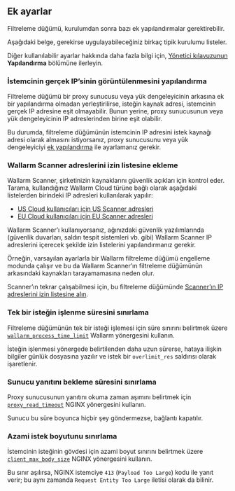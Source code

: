 ##   Ek ayarlar

Filtreleme düğümü, kurulumdan sonra bazı ek yapılandırmalar gerektirebilir.

Aşağıdaki belge, gerekirse uygulayabileceğiniz birkaç tipik kurulumu listeler.

Diğer kullanılabilir ayarlar hakkında daha fazla bilgi için, [Yönetici kılavuzunun](admin-intro-en.md) **Yapılandırma** bölümüne ilerleyin.

### İstemcinin gerçek IP’sinin görüntülenmesini yapılandırma

Filtreleme düğümü bir proxy sunucusu veya yük dengeleyicinin arkasına ek bir yapılandırma olmadan yerleştirilirse, isteğin kaynak adresi, istemcinin gerçek IP adresine eşit olmayabilir. Bunun yerine, proxy sunucusunun veya yük dengeleyicinin IP adreslerinden birine eşit olabilir.

Bu durumda, filtreleme düğümünün istemcinin IP adresini istek kaynağı adresi olarak almasını istiyorsanız, proxy sunucusunu veya yük dengeleyiciyi [ek yapılandırma](using-proxy-or-balancer-en.md) ile ayarlamanız gerekir.

### Wallarm Scanner adreslerini izin listesine ekleme

Wallarm Scanner, şirketinizin kaynaklarını güvenlik açıkları için kontrol eder. Tarama, kullandığınız Wallarm Cloud türüne bağlı olarak aşağıdaki listelerden birindeki IP adresleri kullanılarak yapılır:

* [US Cloud kullanıcıları için US Scanner adresleri](scanner-address-us-cloud.md)
* [EU Cloud kullanıcıları için EU Scanner adresleri](scanner-address-eu-cloud.md)

Wallarm Scanner’ı kullanıyorsanız, ağınızdaki güvenlik yazılımlarında (güvenlik duvarları, saldırı tespit sistemleri vb. gibi) Wallarm Scanner IP adreslerini içerecek şekilde izin listelerini yapılandırmanız gerekir.

Örneğin, varsayılan ayarlarla bir Wallarm filtreleme düğümü engelleme modunda çalışır ve bu da Wallarm Scanner’ın filtreleme düğümünün arkasındaki kaynakları tarayamamasına neden olur.

Scanner’ın tekrar çalışabilmesi için, bu filtreleme düğümünde [Scanner’ın IP adreslerini izin listesine alın](scanner-ips-allowlisting.md).

### Tek bir isteğin işlenme süresini sınırlama

Filtreleme düğümünün tek bir isteği işlemesi için süre sınırını belirtmek üzere [`wallarm_process_time_limit`](configure-parameters-en.md#wallarm_process_time_limit) Wallarm yönergesini kullanın.

İsteğin işlenmesi yönergede belirtilenden daha uzun sürerse, hataya ilişkin bilgiler günlük dosyasına yazılır ve istek bir `overlimit_res` saldırısı olarak işaretlenir.

### Sunucu yanıtını bekleme süresini sınırlama

Proxy sunucusunun yanıtını okuma zaman aşımını belirtmek için [`proxy_read_timeout`](https://nginx.org/en/docs/http/ngx_http_proxy_module.html#proxy_read_timeout) NGINX yönergesini kullanın.

Sunucu bu süre boyunca hiçbir şey göndermezse, bağlantı kapatılır.

### Azami istek boyutunu sınırlama

İstemcinin isteğinin gövdesi için azami boyut sınırını belirtmek üzere [`client_max_body_size`](https://nginx.org/en/docs/http/ngx_http_core_module.html#client_max_body_size) NGINX yönergesini kullanın.

Bu sınır aşılırsa, NGINX istemciye `413` (`Payload Too Large`) kodu ile yanıt verir; bu aynı zamanda `Request Entity Too Large` iletisi olarak da bilinir.